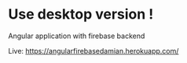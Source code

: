# Use desktop version ! 
 Angular application with firebase backend
 
 Live: https://angularfirebasedamian.herokuapp.com/
 
